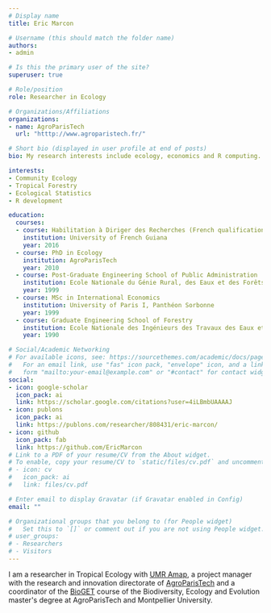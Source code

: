 ```yaml
---
# Display name
title: Eric Marcon

# Username (this should match the folder name)
authors:
- admin

# Is this the primary user of the site?
superuser: true

# Role/position
role: Researcher in Ecology 

# Organizations/Affiliations
organizations:
- name: AgroParisTech
  url: "htttp://www.agroparistech.fr/"

# Short bio (displayed in user profile at end of posts)
bio: My research interests include ecology, economics and R computing.

interests:
- Community Ecology
- Tropical Forestry
- Ecological Statistics
- R development

education:
  courses:
  - course: Habilitation à Diriger des Recherches (French qualification to supervise research) in Ecology
    institution: University of French Guiana
    year: 2016
  - course: PhD in Ecology
    institution: AgroParisTech
    year: 2010
  - course: Post-Graduate Engineering School of Public Administration
    institution: Ecole Nationale du Génie Rural, des Eaux et des Forêts
    year: 1999
  - course: MSc in International Economics
    institution: University of Paris I, Panthéon Sorbonne
    year: 1999
  - course: Graduate Engineering School of Forestry
    institution: Ecole Nationale des Ingénieurs des Travaux des Eaux et Forêts
    year: 1990

# Social/Academic Networking
# For available icons, see: https://sourcethemes.com/academic/docs/page-builder/#icons
#   For an email link, use "fas" icon pack, "envelope" icon, and a link in the
#   form "mailto:your-email@example.com" or "#contact" for contact widget.
social:
- icon: google-scholar
  icon_pack: ai
  link: https://scholar.google.com/citations?user=4iLBmbUAAAAJ
- icon: publons
  icon_pack: ai
  link: https://publons.com/researcher/808431/eric-marcon/
- icon: github
  icon_pack: fab
  link: https://github.com/EricMarcon
# Link to a PDF of your resume/CV from the About widget.
# To enable, copy your resume/CV to `static/files/cv.pdf` and uncomment the lines below.
# - icon: cv
#   icon_pack: ai
#   link: files/cv.pdf

# Enter email to display Gravatar (if Gravatar enabled in Config)
email: ""

# Organizational groups that you belong to (for People widget)
#   Set this to `[]` or comment out if you are not using People widget.
# user_groups:
# - Researchers
# - Visitors
---
```


I am a researcher in Tropical Ecology with [UMR Amap](http://amap.cirad.fr/en/), a project manager with the research and innovation directorate of [AgroParisTech](http://www2.agroparistech.fr/Research-and-Innovation-3738.html) and a coordinator of the [BioGET](https://biologie-ecologie.com/master-b2e/parcours/bioget/) course of the  Biodiversity, Ecology and Evolution master's degree at AgroParisTech and Montpellier University.
